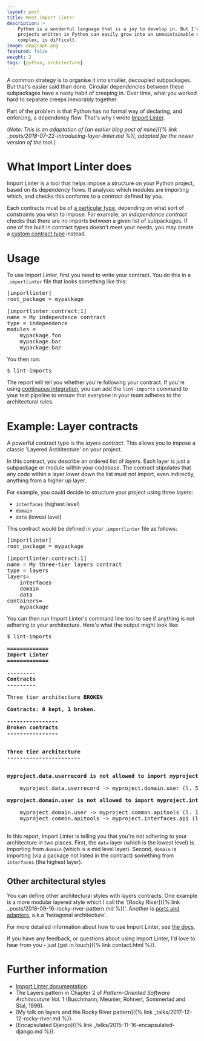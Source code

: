 ```yaml
---
layout: post
title: Meet Import Linter
description: >
    Python is a wonderful language that is a joy to develop in. But I've found that
    projects written in Python can easily grow into an unmaintainable mess. Keeping a code base maintainable, particularly when it's large and
    complex, is difficult.
image: depgraph.png
featured: false
weight: 2
tags: [python, architecture]
---
```


A common strategy is to organise it into smaller, decoupled
subpackages. But that's easier said than done. Circular dependencies between these subpackages
have a nasty habit of creeping in. Over time, what you worked hard to separate
 creeps inexorably together.

Part of the problem is that Python has no formal way of declaring, and enforcing,
a dependency flow. That's why I wrote [Import Linter](https://github.com/seddonym/import-linter).

(*Note: This is an adaptation of [an earlier blog post of mine]({% link _posts/2018-07-22-introducing-layer-linter.md %}),
adapted for the newer version of the tool.*)

# What Import Linter does

Import Linter is a tool that helps impose a structure on your Python project, based on its
dependency flows. It analyses which modules are importing which, and checks this conforms to a *contract* defined by you.

Each contracts must be of [a particular type](https://import-linter.readthedocs.io/en/latest/contract_types.html),
depending on what sort of constraints you wish to impose. For example, an *independence contract* checks that there are
no imports between a given list of subpackages. If one of the built in contract types doesn't meet your needs, you
may create a [custom contract type](https://import-linter.readthedocs.io/en/latest/custom_contract_types.html) instead.

# Usage

To use Import Linter, first you need to write your contract. You do this in a ``.importlinter``
file that looks something like this:

<pre>
[importlinter]
root_package = mypackage

[importlinter:contract:1]
name = My independence contract
type = independence
modules =
    mypackage.foo
    mypackage.bar
    mypackage.baz
</pre>

You then run:

<pre>
$ lint-imports
</pre>

The report will tell you whether you're following your contract. If you're using
[continuous integration](https://en.wikipedia.org/wiki/Continuous_integration),
you can add the ``lint-imports`` command to your test pipeline to ensure that everyone in your team adheres to the
architectural rules.

# Example: Layer contracts

A powerful contract type is the *layers contract*. This allows you to impose a classic 'Layered Architecture' on
your project.

In this contract, you describe an ordered list of *layers*. Each layer is just a subpackage or module
within your codebase. The contract stipulates that any code within a layer lower down the list
must not import, even indirectly, anything from a higher up layer.

For example, you could decide to structure your project using three layers:

- ``interfaces`` (highest level)
- ``domain``
- ``data`` (lowest level)

This contract would be defined in your ``.importlinter`` file as follows:

<pre>
[importlinter]
root_package = mypackage

[importlinter:contract:1]
name = My three-tier layers contract
type = layers
layers=
    interfaces
    domain
    data
containers=
    mypackage
</pre>

You can then run Import Linter's command line tool to see if anything is not adhering
to your architecture. Here's what the output might look like:

<pre class="console">
$ lint-imports
<strong>
=============
Import Linter
=============

---------
Contracts
---------
</strong>
Three tier architecture <strong class='error'>BROKEN</strong>
<div class='error'><strong>
Contracts: 0 kept, 1 broken.

----------------
Broken contracts
----------------


Three tier architecture
-----------------------
</strong>

<strong>myproject.data.userrecord is not allowed to import myproject.domain.user:</strong>

    myproject.data.userrecord -> myproject.domain.user (l. 5)

<strong>myproject.domain.user is not allowed to import myproject.interfaces.api:</strong>

    myproject.domain.user -> myproject.common.apitools (l. 1)
    myproject.common.apitools -> myproject.interfaces.api (l. 10)
</div>
</pre>

In this report, Import Linter is telling you that you're not
adhering to your architecture in two places. First, the `data` layer
(which is the lowest level) is importing from `domain` (which is a mid level layer).
Second, `domain` is importing (via a package not listed in the contract) something
from `interfaces` (the highest layer).

## Other architectural styles

You can define other architectural styles with layers contracts. One example is a more modular layered style which I
call the '[Rocky River]({% link _posts/2018-09-16-rocky-river-pattern.md %})'. Another is
[ports and adapters](https://herbertograca.com/2017/09/14/ports-adapters-architecture/), a.k.a 'hexagonal architecture'.

For more detailed information about how to use Import Linter, see [the docs](https://import-linter.readthedocs.io).

If you have any feedback, or questions about using Import Linter, I'd love to hear from you - just [get in touch]({% link contact.html %}).

# Further information

- [Import Linter documentation](https://import-linter.readthedocs.io).
- The Layers pattern in Chapter 2 of <em>Pattern-Oriented Software Architecuture Vol. 1</em> (Buschmann, Meunier, Rohnert, Sommerlad and Stal, 1996).
- [My talk on layers and the Rocky River pattern]({% link _talks/2017-12-12-rocky-river.md %}).
- [Encapsulated Django]({% link _talks/2015-11-16-encapsulated-django.md %}).

